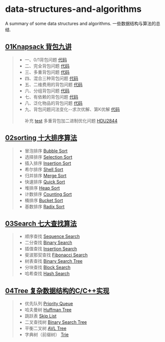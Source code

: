# data-structures-and-algorithms
A summary of some data structures and algorithms. 一些数据结构与算法的总结.
## [01Knapsack 背包九讲](https://github.com/WonderThinking/data-structures-and-algorithms/tree/master/01Knapsack)
>* 一、0/1背包问题   [代码](https://github.com/WonderThinking/data-structures-and-algorithms/blob/master/01Knapsack/Knapsack/Knapsack1.h)
>* 二、完全背包问题  [代码](https://github.com/WonderThinking/data-structures-and-algorithms/blob/master/01Knapsack/Knapsack/Knapsack2.h)
>* 三、多重背包问题  [代码](https://github.com/WonderThinking/data-structures-and-algorithms/blob/master/01Knapsack/Knapsack/Knapsack3.h)
>* 四、混合三种背包问题   [代码](https://github.com/WonderThinking/data-structures-and-algorithms/blob/master/01Knapsack/Knapsack/Knapsack4.h)
>* 五、二维费用的背包问题 [代码](https://github.com/WonderThinking/data-structures-and-algorithms/blob/master/01Knapsack/Knapsack/Knapsack5.h)
>* 六、分组背包问题  [代码](https://github.com/WonderThinking/data-structures-and-algorithms/blob/master/01Knapsack/Knapsack/Knapsack6.h)
>* 七、有依赖的背包问题   [代码](https://github.com/WonderThinking/data-structures-and-algorithms/blob/master/01Knapsack/Knapsack/Knapsack7.h)
>* 八、泛化物品的背包问题 [代码](https://github.com/WonderThinking/data-structures-and-algorithms/blob/master/01Knapsack/Knapsack/Knapsack8.h)
>* 九、背包问题问法变化--求次优解、第K优解 [代码](https://github.com/WonderThinking/data-structures-and-algorithms/blob/master/01Knapsack/Knapsack/Knapsack9.h)<br> <br>
补充 [test](https://github.com/WonderThinking/data-structures-and-algorithms/tree/master/01Knapsack/test/HDU2844) 多重背包加二进制优化问题 [HDU2844](http://acm.hdu.edu.cn/showproblem.php?pid=2844 "HDU2844 Coins")
## [02sorting 十大排序算法](https://github.com/WonderThinking/data-structures-and-algorithms/tree/master/02sorting)
>* 冒泡排序 [Bubble Sort](https://github.com/WonderThinking/data-structures-and-algorithms/blob/master/02sorting/sorting/BubbleSort.h)
>* 选择排序 [Selection Sort](https://github.com/WonderThinking/data-structures-and-algorithms/blob/master/02sorting/sorting/SelectionSort.h)
>* 插入排序 [Insertion Sort](https://github.com/WonderThinking/data-structures-and-algorithms/blob/master/02sorting/sorting/InsertionSort.h)
>* 希尔排序 [Shell Sort](https://github.com/WonderThinking/data-structures-and-algorithms/blob/master/02sorting/sorting/ShellSort.h)
>* 归并排序 [Merge Sort](https://github.com/WonderThinking/data-structures-and-algorithms/blob/master/02sorting/sorting/MergeSort.h)
>* 快速排序 [Quick Sort](https://github.com/WonderThinking/data-structures-and-algorithms/blob/master/02sorting/sorting/QuickSort.h)
>* 堆排序   [Heap Sort](https://github.com/WonderThinking/data-structures-and-algorithms/blob/master/02sorting/sorting/HeapSort.h)
>* 计数排序 [Counting Sort](https://github.com/WonderThinking/data-structures-and-algorithms/blob/master/02sorting/sorting/CountingSort.h)
>* 桶排序   [Bucket Sort](https://github.com/WonderThinking/data-structures-and-algorithms/blob/master/02sorting/sorting/BucketSort.h)
>* 基数排序 [Radix Sort](https://github.com/WonderThinking/data-structures-and-algorithms/blob/master/02sorting/sorting/RadixSort.h)
## [03Search 七大查找算法](https://github.com/WonderThinking/data-structures-and-algorithms/tree/master/03Search)	            
>* 顺序查找 [Sequence Search](https://github.com/WonderThinking/data-structures-and-algorithms/blob/master/03Search/Search/SequenceSearch.h)
>* 二分查找 [Binary Search](https://github.com/WonderThinking/data-structures-and-algorithms/blob/master/03Search/Search/BinarySearch.h)
>* 插值查找 [Insertion Search](https://github.com/WonderThinking/data-structures-and-algorithms/blob/master/03Search/Search/InsertionSearch.h)
>* 斐波那契查找 [Fibonacci Search](https://github.com/WonderThinking/data-structures-and-algorithms/blob/master/03Search/Search/FibonacciSearch.h)
>* 树表查找 [Binary Search Tree](https://github.com/WonderThinking/data-structures-and-algorithms/blob/master/03Search/Search/BinarySearchTree.h)
>* 分块查找 [Block Search](https://github.com/WonderThinking/data-structures-and-algorithms/blob/master/03Search/Search/BlockSearch.h)
>* 哈希查找 [Hash Search](https://github.com/WonderThinking/data-structures-and-algorithms/blob/master/03Search/Search/HashSearch.h)
## [04Tree 复杂数据结构的C/C++实现](https://github.com/WonderThinking/data-structures-and-algorithms/tree/master/04Tree)
>* 优先队列   [Priority Queue](https://github.com/WonderThinking/data-structures-and-algorithms/tree/master/04Tree/PriorityQueue)
>* 哈夫曼树   [Huffman Tree](https://github.com/WonderThinking/data-structures-and-algorithms/blob/master/04Tree/HuffmanCode/HuffmanCode/main.cpp)
>* 跳跃表     [Skip List](https://github.com/WonderThinking/data-structures-and-algorithms/blob/master/04Tree/SkipList/SkipList/main.cpp)
>* 二叉查找树 [Binary Search Tree](https://github.com/WonderThinking/data-structures-and-algorithms/tree/master/04Tree/BinarySearchTree/BinarySearchTree)
>* 平衡二叉树 [AVL Tree](https://github.com/WonderThinking/data-structures-and-algorithms/tree/master/04Tree/AVLTree/AVLTree)
>* 字典树（前缀树） [Trie](https://github.com/WonderThinking/data-structures-and-algorithms/tree/master/04Tree/Trie/Trie)